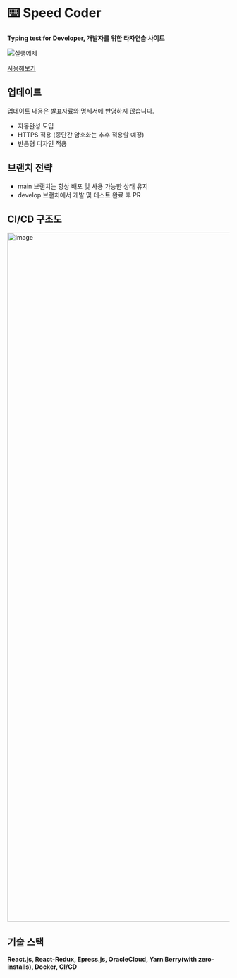 # ⌨️ Speed Coder

**Typing test for Developer, 개발자를 위한 타자연습 사이트**

![실행예제](https://user-images.githubusercontent.com/70826982/212483409-55ea62a0-e529-4b03-bcd4-192192758b9f.gif)

[사용해보기](https://speedcoder.seol.pro/)

## 업데이트

업데이트 내용은 발표자료와 명세서에 반영하지 않습니다.

- 자동완성 도입
- HTTPS 적용 (종단간 암호화는 추후 적용할 예정)
- 반응형 디자인 적용

## 브랜치 전략

- main 브랜치는 항상 배포 및 사용 가능한 상태 유지
- develop 브랜치에서 개발 및 테스트 완료 후 PR

## CI/CD 구조도

<img width="1563" alt="image" src="https://user-images.githubusercontent.com/70826982/212484020-4adff689-e4da-4894-8abb-594b683fa783.png">

## 기술 스택

**React.js, React-Redux, Epress.js, OracleCloud, Yarn Berry(with zero-installs), Docker, CI/CD**
